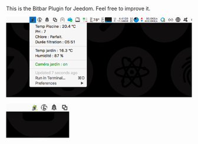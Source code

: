 This is the Bitbar Plugin for Jeedom. Feel free to improve it.

![alt tag](https://github.com/MattDierick/Bitbar-Jeedom-Plugin/blob/master/images/screenshot2.png)

![alt tag](https://github.com/MattDierick/Bitbar-Jeedom-Plugin/blob/master/images/imagetemplate.png)
